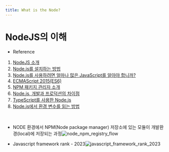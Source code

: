 ```yaml
---
title: What is the Node?
---
```


# NodeJS의 이해

*  Reference   
1. [NodeJS 소개](https://nodejs.org/en/learn/getting-started/introduction-to-nodejs "NodeJS 소개")   
1. [Node.js를 설치하는 방법](https://nodejs.org/en/learn/getting-started/how-to-install-nodejs "Node.js를 설치하는 방법")
1. [Node.js를 사용하려면 얼마나 많은 JavaScript를 알아야 합니까?](https://nodejs.org/en/learn/getting-started/how-much-javascript-do-you-need-to-know-to-use-nodejs "Node.js를 사용하려면 얼마나 많은 JavaScript를 알아야 합니까?")   
1. [ECMAScript 2015(ES6)](https://nodejs.org/en/learn/getting-started/ecmascript-2015-es6-and-beyond "ECMAScript 2015(ES6)")   
1. [NPM 패키지 관리자 소개](https://nodejs.org/en/learn/getting-started/an-introduction-to-the-npm-package-manager "NPM 패키지 관리자 소개")   
1. [Node.js, 개발과 프로덕션의 차이점](https://nodejs.org/en/learn/getting-started/nodejs-the-difference-between-development-and-production "Node.js, 개발과 프로덕션의 차이점")   
1. [TypeScript를 사용한 Node.js](https://nodejs.org/en/learn/getting-started/nodejs-with-typescript "TypeScript를 사용한 Node.js")   
1. [Node.js에서 환경 변수를 읽는 방법](https://nodejs.org/en/learn/command-line/how-to-read-environment-variables-from-nodejs "Node.js에서 환경 변수를 읽는 방법")   

<br>

* NODE 환경에서 NPM(Node package manager) 저장소에 있는 모듈이 개발환경(local)에 저장되는 과정<img src="/img/node_npm_registry_flow.PNG" class="w-full" title="node_npm_registry_flow" alt="node_npm_registry_flow"/>   

* Javascript framework rank - 2023<img src="/img/javascript_framework_rank_2023.png" class="w-full" title="javascript_framework_rank_2023" alt="javascript_framework_rank_2023"/>